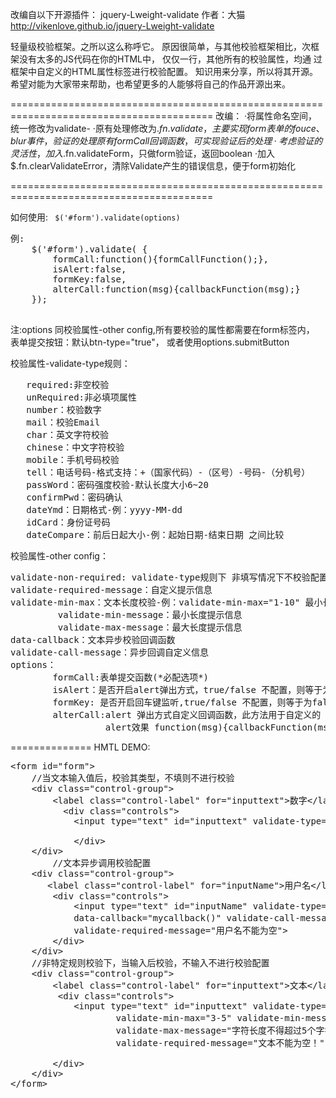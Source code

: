 改编自以下开源插件：
jquery-Lweight-validate
作者：大猫
http://vikenlove.github.io/jquery-Lweight-validate

轻量级校验框架。之所以这么称呼它。
原因很简单，与其他校验框架相比，次框架没有太多的JS代码在你的HTML中，
仅仅一行，其他所有的校验属性，均通 过框架中自定义的HTML属性标签进行校验配置。
知识用来分享，所以将其开源。希望对能为大家带来帮助，也希望更多的人能够将自己的作品开源出来。

=========================================================================================
改编：
·将属性命名空间，统一修改为validate-
·原有处理修改为$.fn.validate，主要实现form表单的fouce、blur事件，验证的处理
  原有formCall回调函数，可实现验证后的处理
·考虑验证的灵活性，加入$.fn.validateForm，只做form验证，返回boolean
·加入$.fn.clearValidateError，清除Validate产生的错误信息，便于form初始化

=========================================================================================


如何使用:
<code>
$('#form').validate(options)
</code>
<pre>
例:
   	$('#form').validate( {
		formCall:function(){formCallFunction();},
		isAlert:false,
		formKey:false,
		alterCall:function(msg){callbackFunction(msg);}
	});	

</pre>

注:options 同校验属性-other config,所有要校验的属性都需要在form标签内，
表单提交按钮：默认btn-type="true"， 或者使用options.submitButton

校验属性-validate-type规则：
<pre>
   required:非空校验
   unRequired:非必填项属性
   number：校验数字
   mail：校验Email
   char：英文字符校验
   chinese：中文字符校验
   mobile：手机号码校验
   tell：电话号码-格式支持：+（国家代码）-（区号）-号码-（分机号）
   passWord：密码强度校验-默认长度大小6~20
   confirmPwd：密码确认
   dateYmd：日期格式-例：yyyy-MM-dd
   idCard：身份证号码
   dateCompare：前后日起大小-例：起始日期-结束日期 之间比较
</pre>
校验属性-other config：

<pre>
validate-non-required: validate-type规则下 非填写情况下不校验配置
validate-required-message：自定义提示信息
validate-min-max：文本长度校验-例：validate-min-max="1-10" 最小长度为1，最大长度10
         validate-min-message：最小长度提示信息
         validate-max-message：最大长度提示信息
data-callback：文本异步校验回调函数
validate-call-message：异步回调自定义信息
options：
        formCall:表单提交函数(*必配选项*)
        isAlert：是否开启alert弹出方式，true/false 不配置，则等于为false(非必配选项)
        formKey: 是否开启回车键监听,true/false 不配置，则等于为false(非必配选项)
        alterCall:alert 弹出方式自定义回调函数，此方法用于自定义的
                  alert效果 function(msg){callbackFunction(msg);}	（非必配选项）
</pre>

==============
HMTL DEMO:
<pre>
&lt;form id="form"&gt;
	//当文本输入值后，校验其类型，不填则不进行校验
	&lt;div class="control-group"&gt;
		&lt;label class="control-label" for="inputtext"&gt;数字&lt;/label&gt;
		  &lt;div class="controls"&gt;
			&lt;input type="text" id="inputtext" validate-type="number" validate-non-required='true'&gt;
							
	        &lt;/div&gt;
	&lt;/div&gt;
        //文本异步调用校验配置
	&lt;div class="control-group"&gt;
	   &lt;label class="control-label" for="inputName"&gt;用户名&lt;/label&gt;
		&lt;div class="controls"&gt;
			&lt;input type="text" id="inputName" validate-type="required" 
			data-callback="mycallback()" validate-call-message="用户名名已存在" 
			validate-required-message="用户名不能为空"&gt;
		&lt;/div>
	&lt;/div>
	//非特定规则校验下，当输入后校验，不输入不进行校验配置
	&lt;div class="control-group"&gt;
		&lt;label class="control-label" for="inputtext"&gt;文本&lt;/label&gt;
		 &lt;div class="controls"&gt;
			&lt;input type="text" id="inputtext" validate-type="unRequired"
					validate-min-max="3-5" validate-min-message="字符长度不得小于3个字符" 
					validate-max-message="字符长度不得超过5个字符"  
					validate-required-message="文本不能为空！"  &gt;
						
		&lt;/div&gt;
	&lt;/div&gt;			
&lt;/form&gt;
</pre>


